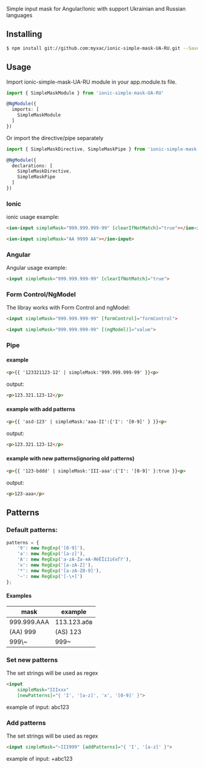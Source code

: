 <!-- [![GitHub license](https://img.shields.io/badge/license-MIT-blue.svg)](https://raw.githubusercontent.com/rafaelcorradini/ngx-ion-simple-mask/master/LICENSE)
[![Build Status](https://travis-ci.com/rafaelcorradini/ngx-ion-simple-mask.svg?branch=master)](https://travis-ci.com/rafaelcorradini/ngx-ion-simple-mask) -->
<!-- # ngx-ion-simple-Mask -->

Simple input mask for Angular/Ionic with support Ukrainian and Russian languages

## <a name="1"></a> Installing

```bash
$ npm install git://github.com:myxac/ionic-simple-mask-UA-RU.git --Save
```

## <a name="2"></a> Usage

Import ionic-simple-mask-UA-RU module in your app.module.ts file.
```typescript
import { SimpleMaskModule } from 'ionic-simple-mask-UA-RU'

@NgModule({
  imports: [
    SimpleMaskModule
  ]
})
```

Or import the directive/pipe separately
```typescript
import { SimpleMaskDirective, SimpleMaskPipe } from 'ionic-simple-mask-UA-RU'

@NgModule({
  declarations: [
    SimpleMaskDirective,
    SimpleMaskPipe
  ]
})
```

### Ionic

ionic usage example:
```html
<ion-input simpleMask="999.999.999-99" [clearIfNotMatch]="true"></ion-input>

<ion-input simpleMask="AA 9999 AA"></ion-input>
```

### Angular

Angular usage example:
```html
<input simpleMask="999.999.999-99" [clearIfNotMatch]="true">
```

### Form Control/NgModel

The libray works with Form Control and ngModel:
```html
<input simpleMask="999.999.999-99" [formControl]="formControl">
```

```html
<input simpleMask="999.999.999-99" [(ngModel)]="value">
```

### Pipe

#### example
```html
<p>{{ '123321123-12' | simpleMask:'999.999.999-99' }}<p>
```
output: 
```html
<p>123.321.123-12</p>
```

#### example with add patterns
```html
<p>{{ 'asd-123' | simpleMask:'aaa-II':{'I': '[0-9]' } }}<p>
```
output: 
```html
<p>123.321.123-12</p>
```

#### example with new patterns(ignoring old patterns)
```html
<p>{{ '123-bddd' | simpleMask:'III-aaa':{'I': '[0-9]' }:true }}<p>
```
output: 
```html
<p>123-aaa</p>
```

## <a name="3"></a>Patterns
### Default patterns:

```typescript
patterns = {
    '9': new RegExp('[0-9]'),
    'a': new RegExp('[a-z]'),
    'A': new RegExp('a-zA-Zа-яА-ЯёЁЇїІіЄєҐґ'),
    'x': new RegExp('[a-zA-Z]'),
    '*': new RegExp('[a-zA-Z0-9]'),
    '~': new RegExp('[-\+]')
};
```


#### Examples

| mask | example |
| ------- | ------- |
| 999.999.AAA | 113.123.абв |
| (AA) 999 | (AS) 123 |
| 999\\\~ | 999~ |

### Set new patterns

The set strings will be used as regex
```html
<input
    simpleMask="IIIxxx"
    [newPatterns]="{ 'I', '[a-z]', 'x', '[0-9]' }">
```
example of input: abc123

### Add patterns

The set strings will be used as regex
```html
<input simpleMask="~III999" [addPatterns]="{ 'I', '[a-z]' }">
```
example of input: +abc123
